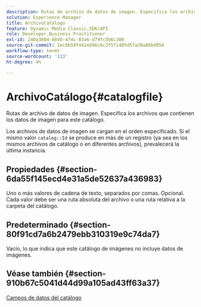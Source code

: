 ```yaml
---
description: Rutas de archivo de datos de imagen. Especifica los archivos que contienen los datos de imagen para este catálogo.
solution: Experience Manager
title: ArchivoCatálogo
feature: Dynamic Media Classic,SDK/API
role: Developer,Business Practitioner
exl-id: 240a3884-68dd-474c-83a6-d79fc5b6c300
source-git-commit: 1ec8b59f442eb96c6c3f5f1405d57a38a86bd056
workflow-type: tm+mt
source-wordcount: '113'
ht-degree: 4%

---
```


# ArchivoCatálogo{#catalogfile}

Rutas de archivo de datos de imagen. Especifica los archivos que contienen los datos de imagen para este catálogo.

Los archivos de datos de imagen se cargan en el orden especificado. Si el mismo valor `catalog::Id` se produce en más de un registro (ya sea en los mismos archivos de catálogo o en diferentes archivos), prevalecerá la última instancia.

## Propiedades {#section-6da55f145ecd4e31a5de52637a436983}

Uno o más valores de cadena de texto, separados por comas. Opcional. Cada valor debe ser una ruta absoluta del archivo o una ruta relativa a la carpeta del catálogo.

## Predeterminado {#section-80f91cd7a6b2479ebb310319e9c74da7}

Vacío, lo que indica que este catálogo de imágenes no incluye datos de imágenes.

## Véase también {#section-910b67c5041d44d99a105ad43ff63a37}

[Campos de datos del catálogo](../../../../../is-api/image-catalog/image-serving-api-ref/c-image-catalog-reference/c-overview/c-catalog-data-fields/c-catalog-data-fields.md#concept-b19581028ec44f98b9f5943624403d29)
